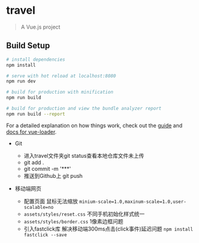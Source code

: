 # travel

> A Vue.js project

## Build Setup

``` bash
# install dependencies
npm install

# serve with hot reload at localhost:8080
npm run dev

# build for production with minification
npm run build

# build for production and view the bundle analyzer report
npm run build --report
```

For a detailed explanation on how things work, check out the [guide](http://vuejs-templates.github.io/webpack/) and [docs for vue-loader](http://vuejs.github.io/vue-loader).


- Git
  - 进入travel文件夹git status查看本地仓库文件未上传
  - git add .
  - git commit -m '***'
  - 推送到Github上 git push

- 移动端网页
  - 配置页面 鼠标无法缩放 `minium-scale=1.0,maxinum-scale=1.0,user-scalable=no`
  - `assets/styles/reset.css` 不同手机初始化样式统一
  - `assets/styles/border.css` 1像素边框问题
  - 引入fastclick库 解决移动端300ms点击(click事件)延迟问题 `npm install fastclick --save` 
